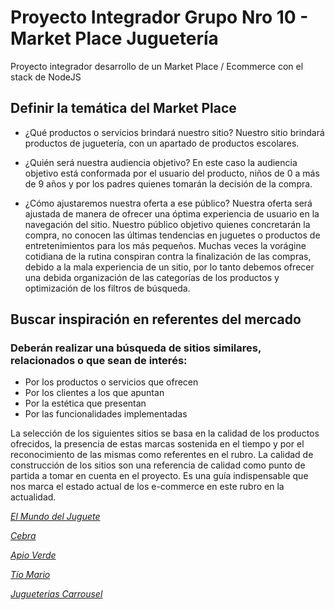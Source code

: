 # Proyecto Integrador Grupo Nro 10 - Market Place Juguetería
Proyecto integrador desarrollo de un Market Place / Ecommerce con el stack de NodeJS



## Definir la temática del Market Place

* ¿Qué productos o servicios brindará nuestro sitio?
Nuestro sitio brindará productos de juguetería, con un apartado de productos escolares.

* ¿Quién será nuestra audiencia objetivo?
En este caso la audiencia objetivo está conformada por el usuario del producto, niños de 0 a más de 9 años y por los padres quienes tomarán la decisión de la compra.

* ¿Cómo ajustaremos nuestra oferta a ese público?
Nuestra oferta será ajustada de manera de ofrecer una óptima experiencia de usuario en la navegación del sitio. Nuestro público objetivo quienes concretarán la compra, no conocen las últimas tendencias en juguetes o productos de entretenimientos para los más pequeños.
Muchas veces la vorágine cotidiana de la rutina conspiran contra la finalización de las compras, debido a la mala experiencia de un sitio, por lo tanto debemos ofrecer una debida organización de las categorías de los productos y optimización de los filtros de búsqueda.

## Buscar inspiración en referentes del mercado
 ### Deberán realizar una búsqueda de sitios similares, relacionados o que sean de interés:
* Por los productos o servicios que ofrecen
* Por los clientes a los que apuntan
* Por la estética que presentan
* Por las funcionalidades implementadas


La selección de los siguientes sitios se basa en la calidad de los productos ofrecidos, la presencia de estas  marcas sostenida en el tiempo y por el reconocimiento de las mismas como referentes en el rubro.
La calidad de construcción de los sitios son una referencia de calidad como punto de partida a tomar en cuenta en el proyecto. Es una guía indispensable que nos marca el estado actual de los e-commerce en este rubro en la actualidad.

 *[El Mundo del Juguete][1]*

[1]: https://www.elmundodeljuguete.com.ar/

 *[Cebra][2]*

[2]: https://www.cebra.com.ar/

 *[Apio Verde][3]*

[3]: https://www.apioverde.com/

 *[Tío Mario][3]*

[3]: https://www.tiomario.com/

 *[Jugueterias Carrousel][3]*

[3]: https://www.jugueteriascarrousel.com.ar/

